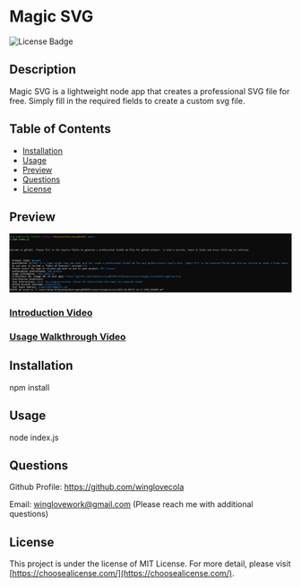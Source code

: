 # Magic SVG
![License Badge](https://img.shields.io/badge/license-MIT%20License-lightgreen)



## Description

Magic SVG is a lightweight node app that creates a professional SVG file for free. Simply fill in the required fields to create a custom svg file.



## Table of Contents

- [Installation](#installation)
- [Usage](#usage)
- [Preview](#preview)
- [Questions](#questions)
- [License](#license)




## Preview

![Screenshot](https://github.com/winglovecola/gREADME/blob/main/assets/images/screenshot.jpg?raw=true)

### [Introduction Video](https://drive.google.com/file/d/1R-zRxrurg3v7jXzRhUcwlPvLgO96gkWl/view?usp=sharing)

### [Usage Walkthrough Video](https://drive.google.com/file/d/1qG4IA7JKeQkNltBqEyLrRj0rjFpQF56p/view?usp=sharing)




## Installation

npm install



## Usage

node index.js



## Questions

Github Profile: https://github.com/winglovecola

Email: winglovework@gmail.com (Please reach me with additional questions)



## License

This project is under the license of MIT License. For more detail, please visit [https://choosealicense.com/](https://choosealicense.com/).








